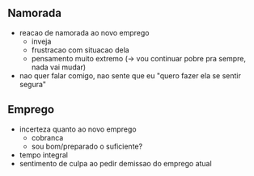 ## Namorada
- reacao de namorada ao novo emprego
  - inveja
  - frustracao com situacao dela
  - pensamento muito extremo (-> vou continuar pobre pra sempre, nada vai mudar)
- nao quer falar comigo, nao sente que eu "quero fazer ela se sentir segura"

## Emprego
- incerteza quanto ao novo emprego
  - cobranca
  - sou bom/preparado o suficiente?
- tempo integral
- sentimento de culpa ao pedir demissao do emprego atual
